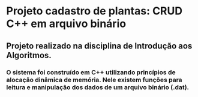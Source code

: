 # Projeto cadastro de plantas: CRUD C++ em arquivo binário

## Projeto realizado na disciplina de Introdução aos Algoritmos. 

### O sistema foi construído em C++ utilizando princípios de alocação dinâmica de memória. Nele existem funções para leitura e manipulação dos dados de um arquivo binário (.dat).
